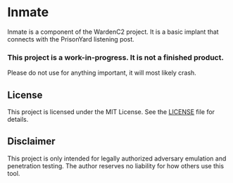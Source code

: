 # Inmate

Inmate is a component of the WardenC2 project. It is a basic implant that connects with the PrisonYard listening post.

### This project is a work-in-progress.  It is not a finished product.
Please do not use for anything important, it will most likely crash.

## License

This project is licensed under the MIT License. See the [LICENSE](LICENSE) file for details.

## Disclaimer

This project is only intended for legally authorized adversary emulation and penetration testing. The author reserves no liability for how others use this tool.
